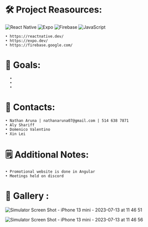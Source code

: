 
# 🛠️ Project Reasources:
![React Native](https://img.shields.io/badge/react_native-%2320232a.svg?style=for-the-badge&logo=react&logoColor=%2361DAFB) ![Expo](https://img.shields.io/badge/expo-1C1E24?style=for-the-badge&logo=expo&logoColor=#D04A37) ![Firebase](https://img.shields.io/badge/firebase-%23039BE5.svg?style=for-the-badge&logo=firebase) ![JavaScript](https://img.shields.io/badge/javascript-%23323330.svg?style=for-the-badge&logo=javascript&logoColor=%23F7DF1E)

```
• https://reactnative.dev/
• https://expo.dev/
• https://firebase.google.com/

```
# 🎯 Goals:

```
  •
  •
  •
```
# 📱 Contacts:

```
• Nathan Aruna | nathanaruna07@gmail.com | 514 638 7871
• Aly Shariff
• Domenico Valentino
• Xin Lei
```
# 🗒 Additional Notes:
```
• Promotional website is done in Angular
• Meetings held on discord

```
# 🎨 Gallery :


![Simulator Screen Shot - iPhone 13 mini - 2023-07-13 at 11 46 51](https://github.com/Moment-Mobile-App/.github/assets/88948653/12da4b84-3ac3-4e1c-bd33-6b278e83ac55)




![Simulator Screen Shot - iPhone 13 mini - 2023-07-13 at 11 46 56](https://github.com/Moment-Mobile-App/.github/assets/88948653/3230a973-fc72-4457-8248-760dafb3ea22)






